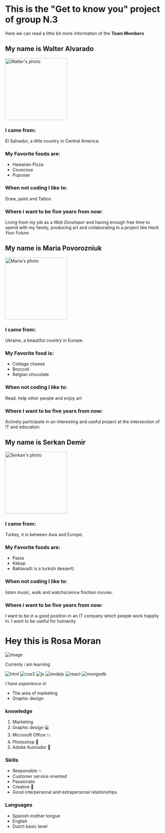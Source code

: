 # This is the "Get to know you" project of group N.3

Here we can read a little bit more information of the **Team Members**

## My name is **Walter Alvarado**

<img src="https://i.ibb.co/mybcrSh/Bio1.jpg" alt="Walter's photo" width="200"/>

### I came from:

El Salvador, a little country in Central America.

### My Favorite foods are:

- Hawaiian Pizza
- Couscous
- Pupusas

### When not coding I like to:

Draw, paint and Tattoo

### Where i want to be five years from now:

Living from my job as a _Web Developer_ and having enough free time to spend with my family, producing art and collaborating in a project like _Hack Your Future_.


## My name is **Maria Povorozniuk**

<img src="https://avatars.githubusercontent.com/u/78384864?s=400&u=02d2c90bde51f2c60bc069ee76c31b83c1e74cdc&v=4" alt="Maria's photo" width="200"/>

### I came from:
Ukraine, a beautiful country in Europe.

### My Favorite food is:

- Cottage cheese
- Broccoli
- Belgian chocolate

### When not coding I like to:

Read, help other people and enjoy art

### Where I want to be five years from now:

Actively participate in an interesting and useful project at the intersection of IT and education

## My name is **Serkan Demir**

<img src="https://avatars.githubusercontent.com/u/74192237?s=60&v=4" alt="Serkan's photo" width="200"/>

### I came from:

Turkey, it is between Asia and Europe. 


### My Favorite foods are:

- Pasta
- Kebap
- Baklava(It is a turkish dessert)

### When not coding I like to:

listen music, walk and watchscience finction movies.

### Where i want to be five years from now:

I want to be in a good position in an IT company which people work happily in. I want to be useful  for humanity


# Hey this is Rosa Moran 

![image](https://user-images.githubusercontent.com/78501106/114370941-4f17a180-9b80-11eb-982d-742df5afd136.png)

Currenly i am learning 

![html](https://img.shields.io/badge/html5%20-%23E34F26.svg?&style=for-the-badge&logo=html5&logoColor=white)
![css3](https://img.shields.io/badge/css3%20-%231572B6.svg?&style=for-the-badge&logo=css3&logoColor=white)
![js](https://img.shields.io/badge/javascript%20-%23323330.svg?&style=for-the-badge&logo=javascript&logoColor=%23F7DF1E)
![nodejs](https://img.shields.io/badge/node.js%20-%2343853D.svg?&style=for-the-badge&logo=node.js&logoColor=white)
![react](https://img.shields.io/badge/react%20-%2320232a.svg?&style=for-the-badge&logo=react&logoColor=%2361DAFB)
![mongodb](https://img.shields.io/badge/MongoDB-%234ea94b.svg?&style=for-the-badge&logo=mongodb&logoColor=white)

*I have experience in* 
- The area of marketing 
- Graphic design

### knowledge
1. Marketing 
2. Graphic design :computer:
3. Microsoft Office :chart_with_downwards_trend:
4. Photoshop :memo:
5. Adobe Ilustrador :memo:

### Skills
* Responsible :sparkles:
* Customer service oriented
* Passionate
* Creative :art:
* Good interpersonal and extrapersonal relationships

### Languages
- Spanish mother tongue 
- English
- Dutch basic level
